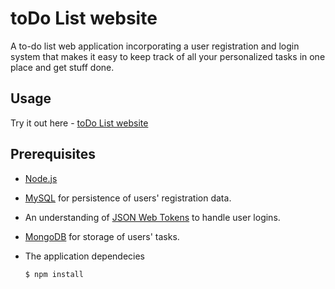 # toDo List website
A to-do list web application incorporating a user registration and login system that makes it easy to keep track of all your personalized tasks in one place and get stuff done.

## Usage
Try it out here - [toDo List website](https://todo-list-website.herokuapp.com/)

## Prerequisites
* [Node.js](https://nodejs.org/en)<br>

* [MySQL](https://www.mysql.com/) for persistence of users' registration data.<br>

* An understanding of [JSON Web Tokens](https://jwt.io/) to handle user logins.<br>

* [MongoDB](https://www.mongodb.com/) for storage of users' tasks.<br>

* The application dependecies  
  ```
  $ npm install
  ```
